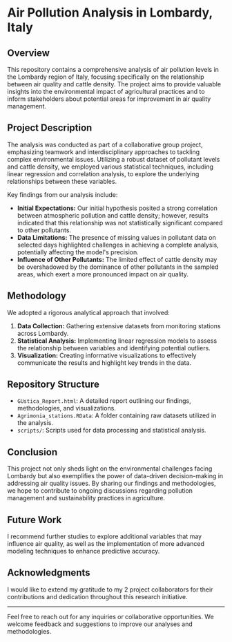 # Air Pollution Analysis in Lombardy, Italy

## Overview

This repository contains a comprehensive analysis of air pollution levels in the Lombardy region of Italy, focusing specifically on the relationship between air quality and cattle density. The project aims to provide valuable insights into the environmental impact of agricultural practices and to inform stakeholders about potential areas for improvement in air quality management.

## Project Description

The analysis was conducted as part of a collaborative group project, emphasizing teamwork and interdisciplinary approaches to tackling complex environmental issues. Utilizing a robust dataset of pollutant levels and cattle density, we employed various statistical techniques, including linear regression and correlation analysis, to explore the underlying relationships between these variables.

Key findings from our analysis include:

- **Initial Expectations:** Our initial hypothesis posited a strong correlation between atmospheric pollution and cattle density; however, results indicated that this relationship was not statistically significant compared to other pollutants.
- **Data Limitations:** The presence of missing values in pollutant data on selected days highlighted challenges in achieving a complete analysis, potentially affecting the model's precision.
- **Influence of Other Pollutants:** The limited effect of cattle density may be overshadowed by the dominance of other pollutants in the sampled areas, which exert a more pronounced impact on air quality.

## Methodology

We adopted a rigorous analytical approach that involved:

1. **Data Collection:** Gathering extensive datasets from monitoring stations across Lombardy.
2. **Statistical Analysis:** Implementing linear regression models to assess the relationship between variables and identifying potential outliers.
3. **Visualization:** Creating informative visualizations to effectively communicate the results and highlight key trends in the data.

## Repository Structure

- `GUstica_Report.html`: A detailed report outlining our findings, methodologies, and visualizations.
- `Agrimonia_stations.RData`: A folder containing raw datasets utilized in the analysis.
- `scripts/`: Scripts used for data processing and statistical analysis.

## Conclusion

This project not only sheds light on the environmental challenges facing Lombardy but also exemplifies the power of data-driven decision-making in addressing air quality issues. By sharing our findings and methodologies, we hope to contribute to ongoing discussions regarding pollution management and sustainability practices in agriculture.

## Future Work

I recommend further studies to explore additional variables that may influence air quality, as well as the implementation of more advanced modeling techniques to enhance predictive accuracy.

## Acknowledgments

I would like to extend my gratitude to my 2 project collaborators for their contributions and dedication throughout this research initiative.

---

Feel free to reach out for any inquiries or collaborative opportunities. We welcome feedback and suggestions to improve our analyses and methodologies.

